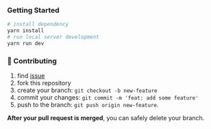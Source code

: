 
### Getting Started

```bash
# install dependency
yarn install
# run local server development
yarn run dev
```

### 🤝 Contributing

1. find [issue](https://github.com/fiqryq/next-boilerplate/issues)
1. fork this repository
1. create your branch: `git checkout -b new-feature`
1. commit your changes: `git commit -m 'feat: add some feature'`
1. push to the branch: `git push origin new-feature`.

**After your pull request is merged**, you can safely delete your branch.


